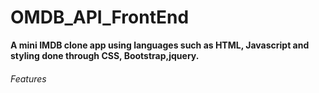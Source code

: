# OMDB_API_FrontEnd
**A mini IMDB clone app using languages such as HTML, Javascript and styling done through CSS, Bootstrap,jquery.**

###### Features
